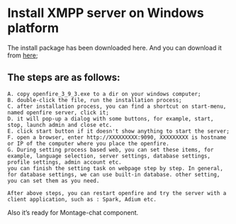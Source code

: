 Install XMPP server on Windows platform
================

  The install package has been downloaded here. And you can download it from [here](http://igniterealtime.org/downloads/index.jsp);
## The steps are as follows:

    A. copy openfire_3_9_3.exe to a dir on your windows computer;
    B. double-click the file, run the installation process;
    C. after installation process, you can find a shortcut on start-menu, named openfire server, click it;
    D. it will pop-up a dialog with some buttons, for example, start, stop, launch admin and close etc.
    E. click start button if it doesn't show anything to start the server;
    F. open a browser, enter http://XXXXXXXXX:9090, XXXXXXXXX is hostname or IP of the computer where you place the openfire.
    G. During setting process based web, you can set these items, for example, language selection, server settings, database settings, profile settings, admin account etc.
    you can finish the setting task on webpage step by step. In general, for database settings, we can use built-in database. other setting, you can set them as you need.

    After above steps, you can restart openfire and try the server with a client application, such as : Spark, Adium etc.

Also it’s ready for Montage-chat component.